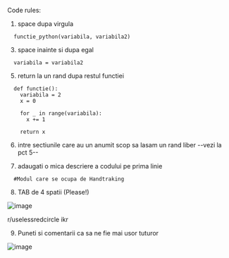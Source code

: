 Code rules:

1. space dupa virgula 
```
  functie_python(variabila, variabila2)
```
3. space inainte si dupa egal
```
  variabila = variabila2
```  
5. return la un rand dupa restul functiei
```
  def functie():
    variabila = 2
    x = 0
    
    for _ in range(variabila):
      x += 1
      
    return x    
```    
6. intre sectiunile care au un anumit scop sa lasam un rand liber
  --vezi la pct 5--

7. adaugati o mica descriere a codului pe prima linie
```  
  #Modul care se ocupa de Handtraking
```  
8. TAB de 4 spatii (Please!)

![image](https://user-images.githubusercontent.com/62753923/146671429-08d0eead-7b98-4572-99ef-646f1add4993.png)

r/uselessredcircle ikr

9. Puneti si comentarii ca sa ne fie mai usor tuturor

![image](https://user-images.githubusercontent.com/62753923/146671619-ab1cf292-daa4-4a45-84d3-3ac4189f20dd.png)